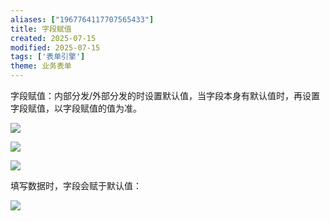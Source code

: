 ```yaml
---
aliases: ["1967764117707565433"]
title: 字段赋值
created: 2025-07-15
modified: 2025-07-15
tags: ['表单引擎']
theme: 业务表单
---
```


字段赋值：内部分发/外部分发的时设置默认值，当字段本身有默认值时，再设置字段赋值，以字段赋值的值为准。

![](7b99b82fd31c510a18e76e56f485202f.jpg)

![](4ac895f6946ca56e0515073e97d3dc50.jpg)

![](4aa3e877a5f561b7d3e2b4290093dc59.jpg)

填写数据时，字段会赋于默认值：

![](756d6a7a6449241f438816a0f1d7daf6.jpg)